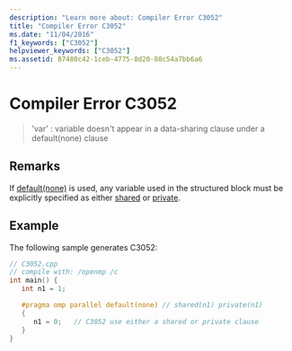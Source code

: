 ```yaml
---
description: "Learn more about: Compiler Error C3052"
title: "Compiler Error C3052"
ms.date: "11/04/2016"
f1_keywords: ["C3052"]
helpviewer_keywords: ["C3052"]
ms.assetid: 87480c42-1ceb-4775-8d20-88c54a7bb6a6
---
```

# Compiler Error C3052

> 'var' : variable doesn't appear in a data-sharing clause under a default(none) clause

## Remarks

If [default(none)](../../parallel/openmp/reference/openmp-clauses.md#default-openmp) is used, any variable used in the structured block must be explicitly specified as either [shared](../../parallel/openmp/reference/openmp-clauses.md#shared-openmp) or [private](../../parallel/openmp/reference/openmp-clauses.md#private-openmp).

## Example

The following sample generates C3052:

```cpp
// C3052.cpp
// compile with: /openmp /c
int main() {
   int n1 = 1;

   #pragma omp parallel default(none) // shared(n1) private(n1)
   {
      n1 = 0;   // C3052 use either a shared or private clause
   }
}
```

